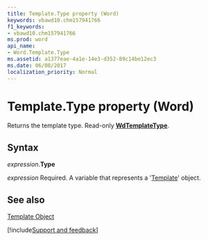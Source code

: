 ```yaml
---
title: Template.Type property (Word)
keywords: vbawd10.chm157941766
f1_keywords:
- vbawd10.chm157941766
ms.prod: word
api_name:
- Word.Template.Type
ms.assetid: a1377eae-4a1e-14e3-d352-89c14be12ec3
ms.date: 06/08/2017
localization_priority: Normal
---
```



# Template.Type property (Word)

Returns the template type. Read-only  **[WdTemplateType](Word.WdTemplateType.md)**.


## Syntax

_expression_.**Type**

_expression_ Required. A variable that represents a '[Template](Word.Template.md)' object.


## See also


[Template Object](Word.Template.md)

[!include[Support and feedback](~/includes/feedback-boilerplate.md)]